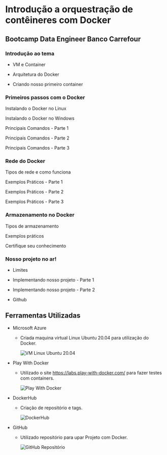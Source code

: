 # Introdução a orquestração de contêineres com Docker



## Bootcamp Data Engineer Banco Carrefour


### Introdução ao tema

- VM e Container

- Arquitetura do Docker

- Criando nosso primeiro container



### Primeiros passos com o Docker

Instalando o Docker no Linux

Instalando o Docker no Windows

Principais Comandos - Parte 1

Principais Comandos - Parte 2

Principais Comandos - Parte 3



### Rede do Docker

Tipos de rede e como funciona

Exemplos Práticos - Parte 1

Exemplos Práticos - Parte 2

Exemplos Práticos - Parte 3



### Armazenamento no Docker

Tipos de armazenamento

Exemplos práticos

Certifique seu conhecimento



### Nosso projeto no ar!

- Limites

- Implementando nosso projeto - Parte 1

- Implementando nosso projeto - Parte 2

- Github



## Ferramentas Utilizadas 



- Microsoft Azure 

  - Criada maquina virtual Linux Ubuntu 20.04 para utilização do Docker.

    ![VM Linux Ubuntu 20.04](https://i.loli.net/2021/07/15/zCuiyNtwrjvHeYl.png)

- Play With Docker

  - Utilizado o site https://labs.play-with-docker.com/ para fazer testes com containers. 
  
    ![Play With Docker](https://i.loli.net/2021/07/15/KrZAEtcobkMzwsW.png)
  
- DockerHub

  - Criação de repositório e tags.

    ![DockerHub](https://i.loli.net/2021/07/15/lLIrX5EimgAcnau.png)

- GitHub
  - Utilizado repositório para upar Projeto com Docker. 
  
    ![GitHub Repositório](https://i.loli.net/2021/07/15/xfQnHUlCgoAYjSV.png)
